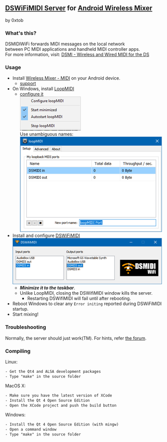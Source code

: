 ## [DSWiFiMIDI Server](https://trajkovski.net/dsmidiwifi-v1.01.zip) for [Android Wireless Mixer  ](https://play.google.com/store/apps/details?id=com.bti.wirelessMixer)  
by 0xtob

### What's this?

  DSMIDIWiFi forwards MIDI messages on the local network  
  between PC MIDI applications and handheld MIDI controller apps.  
  For more information, visit:
[DSMI - Wireless and Wired MIDI for the DS](https://forum.gbadev.org/viewtopic.php?t=11811)


### Usage

  - Install [Wireless Mixer - MIDI](http://play.google.com/store/apps/details?id=com.bti.wirelessMixer) on your Android device.  
    - [support](https://trajkovski.net/support.html)  
  - On Windows, install [LoopMIDI](https://www.tobias-erichsen.de/software/loopmidi.html)
    - [configure it](http://www.midicontrol.net/server)  
      ![configure](loopMIDIcfg.png)  
      Use unambiguous names:  
      ![name ports](loopMIDI.png)  
  - Install and configure [DSWiFiMIDI](https://trajkovski.net/dsmidiwifi-v1.01.zip)  
    ![Input and Output port](DSWifiMIDI.png)  
    - <i><b>Minimize it to the taskbar</b></i>.
    - Unlike LoopMIDI, closing the DSWifiMIDI window kills the server.
      - Restarting DSWifiMIDI will fail until after rebooting.
  - Reboot Windows to clear any `Error initing` reported during DSWiFiMIDI startup.
  - Start mixing!


### Troubleshooting

  Normally, the server should just work(TM).
  For hints, refer [the forum](https://forum.gbadev.org/viewtopic.php?t=11811).


### Compiling

  Linux:

    - Get the Qt4 and ALSA development packages
    - Type "make" in the source folder


  MacOS X:

    - Make sure you have the latest version of XCode
    - Install the Qt 4 Open Source Edition
    - Open the XCode project and push the build button


  Windows:

    - Install the Qt 4 Open Source Edition (with mingw)
    - Open a command window
    - Type "make" in the source folder



